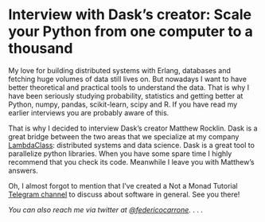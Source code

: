 # **Interview with Dask’s creator: Scale your Python from one computer to a thousand**



My love for building distributed systems with Erlang, databases and fetching huge volumes of data still lives on. But nowadays I want to have better theoretical and practical tools to understand the data. That is why I have been seriously studying probability, statistics and getting better at Python, numpy, pandas, scikit-learn, scipy and R. If you have read my earlier interviews you are probably aware of this.

That is why I decided to interview Dask’s creator Matthew Rocklin. Dask is a great bridge between the two areas that we specialize at my company [LambdaClass](https://lambdaclass.com/): distributed systems and data science. Dask is a great tool to parallelize python libraries. When you have some spare time I highly recommend that you check its code. Meanwhile I leave you with Matthew’s answers.

Oh, I almost forgot to mention that I’ve created a Not a Monad Tutorial [Telegram channel](https://t.me/notamonadtutorial) to discuss about software in general. See you there!

_You can also reach me via twitter at_ [_@federicocarrone_](https://twitter.com/federicocarrone/)_._
                                                                      . . . 

